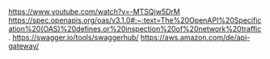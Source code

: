 https://www.youtube.com/watch?v=-MTSQjw5DrM
https://spec.openapis.org/oas/v3.1.0#:~:text=The%20OpenAPI%20Specification%20(OAS)%20defines,or%20inspection%20of%20network%20traffic.
https://swagger.io/tools/swaggerhub/
https://aws.amazon.com/de/api-gateway/

